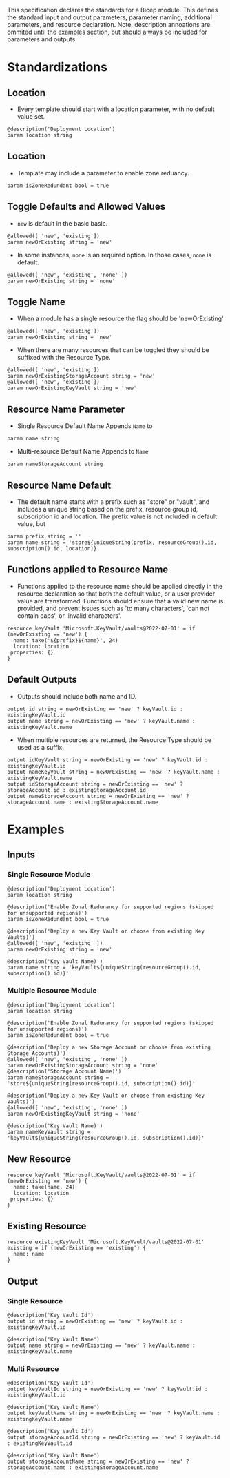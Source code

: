 This specification declares the standards for a Bicep module. This defines the standard input and output parameters, parameter naming, additional parameters, and resource declaration. Note, description annoations are ommited until the examples section, but should always be included for parameters and outputs.

# Standardizations
## Location
- Every template should start with a location parameter, with no default value set.
```bicep
@description('Deployment Location')
param location string
```

## Location
- Template may include a parameter to enable zone reduancy. 
```bicep
param isZoneRedundant bool = true
```

## Toggle Defaults and Allowed Values
- `new` is default in the basic basic.
```bicep
@allowed([ 'new', 'existing'])
param newOrExisting string = 'new'
```
- In some instances, `none` is an required option. In those cases, `none` is default.
```bicep
@allowed([ 'new', 'existing', 'none' ])
param newOrExisting string = 'none'
```

## Toggle Name
- When a module has a single resource the flag should be 'newOrExisting'
```bicep
@allowed([ 'new', 'existing'])
param newOrExisting string = 'new'
```
- When there are many resources that can be toggled they should be suffixed with the Resource Type.
```bicep
@allowed([ 'new', 'existing'])
param newOrExistingStorageAccount string = 'new'
@allowed([ 'new', 'existing'])
param newOrExistingKeyVault string = 'new'
```

## Resource Name Parameter
- Single Resource Default Name Appends `Name` to <ResourceType>
```bicep
param name string
```
- Multi-resource Default Name Appends <ResourceType> to `Name`
```bicep
param nameStorageAccount string
```

## Resource Name Default
- The default name starts with a prefix such as "store" or "vault", and includes a unique string based on the prefix, resource group id, subscription id and location. The prefix value is not included in default value, but 
```bicep
param prefix string = ''
param name string = 'store${uniqueString(prefix, resourceGroup().id, subscription().id, location)}'
```

## Functions applied to Resource Name
- Functions applied to the resource name should be applied directly in the resource declaration so that both the default value, or a user provider value are transformed. Functions should ensure that a valid new name is provided, and prevent issues such as 'to many characters', 'can not contain caps', or 'invalid characters'. 
```bicep
resource keyVault 'Microsoft.KeyVault/vaults@2022-07-01' = if (newOrExisting == 'new') {
  name: take('${prefix}${name}', 24)
  location: location
 properties: {}
}
```

## Default Outputs 
- Outputs should include both name and ID. 
```bicep
output id string = newOrExisting == 'new' ? keyVault.id : existingKeyVault.id
output name string = newOrExisting == 'new' ? keyVault.name : existingKeyVault.name
```
- When multiple resources are returned, the Resource Type should be used as a suffix.
```bicep
output idKeyVault string = newOrExisting == 'new' ? keyVault.id : existingKeyVault.id
output nameKeyVault string = newOrExisting == 'new' ? keyVault.name : existingKeyVault.name
output idStorageAccount string = newOrExisting == 'new' ? storageAccount.id : existingStorageAccount.id
output nameStorageAccount string = newOrExisting == 'new' ? storageAccount.name : existingStorageAccount.name
```

# Examples

## Inputs
### Single Resource Module
```bicep
@description('Deployment Location')
param location string

@description('Enable Zonal Redunancy for supported regions (skipped for unsupported regions)')
param isZoneRedundant bool = true

@description('Deploy a new Key Vault or choose from existing Key Vaults)')
@allowed([ 'new', 'existing' ])
param newOrExisting string = 'new'

@description('Key Vault Name)')
param name string = 'keyVault${uniqueString(resourceGroup().id, subscription().id)}'
```

### Multiple Resource Module
```bicep
@description('Deployment Location')
param location string

@description('Enable Zonal Redunancy for supported regions (skipped for unsupported regions)')
param isZoneRedundant bool = true

@description('Deploy a new Storage Account or choose from existing Storage Accounts)')
@allowed([ 'new', 'existing', 'none' ])
param newOrExistingStorageAccount string = 'none'
@description('Storage Account Name)')
param nameStorageAccount string = 'store${uniqueString(resourceGroup().id, subscription().id)}'

@description('Deploy a new Key Vault or choose from existing Key Vaults)')
@allowed([ 'new', 'existing', 'none' ])
param newOrExistingKeyVault string = 'none'

@description('Key Vault Name)')
param nameKeyVault string = 'keyVault${uniqueString(resourceGroup().id, subscription().id)}'
```

## New Resource
```bicep
resource keyVault 'Microsoft.KeyVault/vaults@2022-07-01' = if (newOrExisting == 'new') {
  name: take(name, 24)
  location: location
 properties: {}
}
```

## Existing Resource
```bicep
resource existingKeyVault 'Microsoft.KeyVault/vaults@2022-07-01' existing = if (newOrExisting == 'existing') {
  name: name
}
```

## Output 
### Single Resource
```bicep
@description('Key Vault Id')
output id string = newOrExisting == 'new' ? keyVault.id : existingKeyVault.id

@description('Key Vault Name')
output name string = newOrExisting == 'new' ? keyVault.name : existingKeyVault.name
```

### Multi Resource
```bicep
@description('Key Vault Id')
output keyVaultId string = newOrExisting == 'new' ? keyVault.id : existingKeyVault.id

@description('Key Vault Name')
output keyVaultName string = newOrExisting == 'new' ? keyVault.name : existingKeyVault.name

@description('Key Vault Id')
output storageAccountId string = newOrExisting == 'new' ? keyVault.id : existingKeyVault.id

@description('Key Vault Name')
output storageAccountName string = newOrExisting == 'new' ? storageAccount.name : existingStorageAccount.name
```
